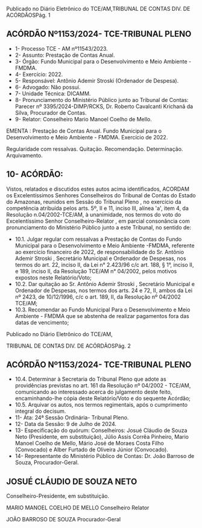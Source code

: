 Publicado  no  Diário  Eletrônico do TCE/AM,TRIBUNAL DE CONTAS DIV. DE ACÓRDÃOSPág. 1

## ACÓRDÃO Nº1153/2024- TCE-TRIBUNAL PLENO

- 1- Processo TCE - AM nº11543/2023.
- 2- Assunto: Prestação de Contas Anual.
- 3- Órgão: Fundo Municipal para o Desenvolvimento e Meio Ambiente - FMDMA.
- 4- Exercício: 2022.
- 5- Responsável: Antônio Ademir Stroski (Ordenador de Despesa).
- 6- Advogado: Não possui.
- 7- Unidade Técnica: DICAMM.
- 8- Pronunciamento do Ministério Público junto  ao  Tribunal  de  Contas: Parecer  nº 3395/2024-DIMP/RCKS,  Dr.  Roberto  Cavalcanti  Krichanã  da  Silva,  Procurador  de Contas.
- 9- Relator: Conselheiro Mario Manoel Coelho de Mello.

EMENTA : Prestação de Contas Anual. Fundo Municipal para o Desenvolvimento e Meio Ambiente - FMDMA. Exercício de 2022.

Regularidade com ressalvas. Quitação. Recomendação. Determinação. Arquivamento.

## 10-  ACÓRDÃO:

Vistos, relatados e discutidos estes autos acima identificados, ACORDAM os Excelentíssimos Senhores Conselheiros do Tribunal de Contas do Estado do Amazonas, reunidos em Sessão do Tribunal Pleno , no exercício da competência atribuída pelos arts. 5º, II e 11, inciso III, alínea 'a', item 4, da Resolução n.04/2002-TCE/AM, à unanimidade, nos termos do voto do Excelentíssimo Senhor Conselheiro-Relator , em  parcial consonância com pronunciamento do Ministério Público junto a este Tribunal, no sentido de:

- 10.1. Julgar  regular  com  ressalvas a  Prestação  de  Contas do  Fundo Municipal para o Desenvolvimento e Meio Ambiente -FMDMA, referente  ao  exercício  financeiro  de  2022,  de  responsabilidade  do Sr. Antônio Ademir Stroski , Secretário Municipal e Ordenador de Despesas, nos termos do art. 22, inciso II, da Lei n° 2.423/96 c/c art. 188, § 1°, inciso II, e 189, inciso II, da Resolução TCE/AM n° 04/2002, pelos motivos expostos neste Relatório/Voto;
- 10.2. Dar quitação ao Sr.  Antônio Ademir Stroski , Secretário Municipal e Ordenador de Despesas, nos termos dos arts. 24 e 72, II, ambos da Lei nº  2423, de 10/12/1996, c/c o art. 189, II, da Resolução nº 04/2002  TCE/AM;
- 10.3. Recomendar ao  Fundo  Municipal  Para  o  Desenvolvimento  e  Meio Ambiente - FMDMA que se abstenha de realizar pagamentos fora das datas de vencimento;

Publicado  no  Diário  Eletrônico do TCE/AM,

TRIBUNAL DE CONTAS DIV. DE ACÓRDÃOSPág. 2

## ACÓRDÃO Nº1153/2024- TCE-TRIBUNAL PLENO

- 10.4. Determinar à  Secretaria do Tribunal Pleno que adote as providências previstas no art. 161 da Resolução nº 04/2002 - TCE/AM, comunicando ao  interessado  acerca  do  julgamento  deste  feito,  encaminhando-lhe cópia deste Relatório/Voto e do sequente Acórdão;
- 10.5. Arquivar os autos, nos termos  regimentais, após  o cumprimento integral do decisum.
- 11-  Ata: 24ª Sessão Ordinária- Tribunal Pleno.
- 12-  Data da Sessão: 9 de Julho de 2024.
- 13-  Especificação do quórum: Conselheiros: Josué Cláudio de Souza Neto (Presidente, em substituição),  Júlio  Assis  Corrêa  Pinheiro,  Mario  Manoel  Coelho  de  Mello,  Mário José  de  Moraes  Costa  Filho (Convocado)  e  Alber Furtado de  Oliveira Júnior (Convocado).
- 14-  Representante  do  Ministério  Público  de  Contas: Dr.  João  Barroso  de  Souza, Procurador-Geral.

## JOSUÉ CLÁUDIO DE SOUZA NETO

Conselheiro-Presidente, em substituição.

MARIO MANOEL COELHO DE MELLO Conselheiro Relator

JOÃO BARROSO DE SOUZA Procurador-Geral
